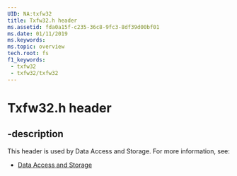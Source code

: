 ```yaml
---
UID: NA:txfw32
title: Txfw32.h header
ms.assetid: fda0a15f-c235-36c8-9fc3-8df39d00bf01
ms.date: 01/11/2019
ms.keywords: 
ms.topic: overview
tech.root: fs
f1_keywords:
 - txfw32
 - txfw32/txfw32
---
```


# Txfw32.h header


## -description

This header is used by Data Access and Storage. For more information, see:

- [Data Access and Storage](../_fs/index.md)

